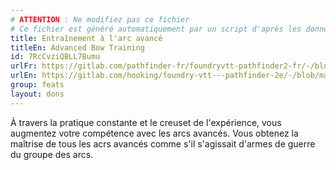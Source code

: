 ```yaml
---
# ATTENTION : Ne modifiez pas ce fichier
# Ce fichier est généré automatiquement par un script d'après les données du module Foundry VTT officiel et de sa traduction
title: Entraînement à l'arc avancé
titleEn: Advanced Bow Training
id: 7RcCvziQBLL7Bumu
urlFr: https://gitlab.com/pathfinder-fr/foundryvtt-pathfinder2-fr/-/blob/master/data/feats/7RcCvziQBLL7Bumu.htm
urlEn: https://gitlab.com/hooking/foundry-vtt---pathfinder-2e/-/blob/master/packs/data/feats.db/advanced-bow-training.json
group: feats
layout: dons
---
```

À travers la pratique constante et le creuset de l'expérience, vous augmentez votre compétence avec les arcs avancés. Vous obtenez la maîtrise de tous les acrs avancés comme s'il s'agissait d'armes de guerre du groupe des arcs.


